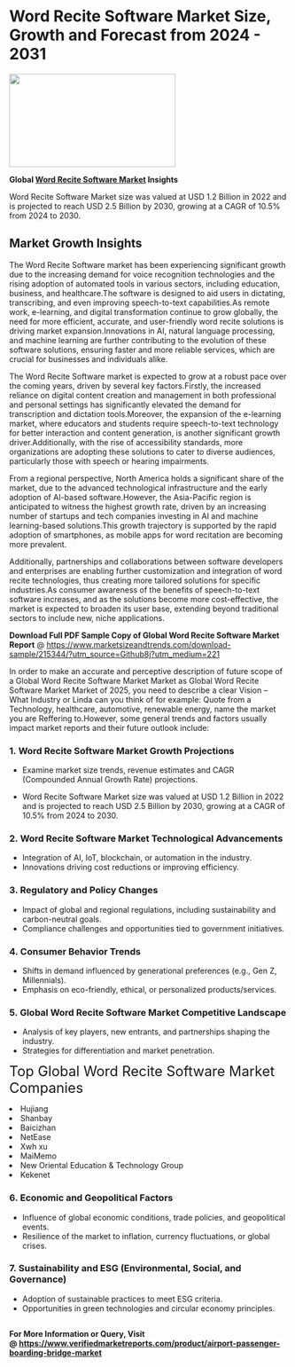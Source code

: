 <H1>Word Recite Software Market Size, Growth and Forecast from 2024 - 2031</H1><img class="aligncenter size-medium wp-image-584254" src="https://thirdeyenews.in/wp-content/uploads/2024/09/Global-Market-Research-300x168.jpeg" alt="" width="300" height="168" /><p><strong>Global&nbsp;<a href="https://www.marketsizeandtrends.com/download-sample/215344/?utm_source=Github8j?utm_medium=221">Word Recite Software Market</a> Insights</strong></p><p>Word Recite Software Market size was valued at USD 1.2 Billion in 2022 and is projected to reach USD 2.5 Billion by 2030, growing at a CAGR of 10.5% from 2024 to 2030.</p><p><h2>Market Growth Insights</h2> <p>The Word Recite Software market has been experiencing significant growth due to the increasing demand for voice recognition technologies and the rising adoption of automated tools in various sectors, including education, business, and healthcare.The software is designed to aid users in dictating, transcribing, and even improving speech-to-text capabilities.As remote work, e-learning, and digital transformation continue to grow globally, the need for more efficient, accurate, and user-friendly word recite solutions is driving market expansion.Innovations in AI, natural language processing, and machine learning are further contributing to the evolution of these software solutions, ensuring faster and more reliable services, which are crucial for businesses and individuals alike.</p> <p>The Word Recite Software market is expected to grow at a robust pace over the coming years, driven by several key factors.Firstly, the increased reliance on digital content creation and management in both professional and personal settings has significantly elevated the demand for transcription and dictation tools.Moreover, the expansion of the e-learning market, where educators and students require speech-to-text technology for better interaction and content generation, is another significant growth driver.Additionally, with the rise of accessibility standards, more organizations are adopting these solutions to cater to diverse audiences, particularly those with speech or hearing impairments.</p> <p>From a regional perspective, North America holds a significant share of the market, due to the advanced technological infrastructure and the early adoption of AI-based software.However, the Asia-Pacific region is anticipated to witness the highest growth rate, driven by an increasing number of startups and tech companies investing in AI and machine learning-based solutions.This growth trajectory is supported by the rapid adoption of smartphones, as mobile apps for word recitation are becoming more prevalent.</p> <p>Additionally, partnerships and collaborations between software developers and enterprises are enabling further customization and integration of word recite technologies, thus creating more tailored solutions for specific industries.As consumer awareness of the benefits of speech-to-text software increases, and as the solutions become more cost-effective, the market is expected to broaden its user base, extending beyond traditional sectors to include new, niche applications.</p> <p><span class=""><strong>Download Full PDF Sample Copy of Global Word Recite Software Market Report</strong> @ <a href="https://www.marketsizeandtrends.com/download-sample/215344/?utm_source=Github8j?utm_medium=221" target="_blank">https://www.marketsizeandtrends.com/download-sample/215344/?utm_source=Github8j?utm_medium=221</a></span></p><p>In order to make an accurate and perceptive description of future scope of a Global&nbsp;Word Recite Software Market Market as Global&nbsp;Word Recite Software Market Market of 2025, you need to describe a clear Vision &ndash; What Industry or Linda can you think of for example: Quote from a Technology, healthcare, automotive, renewable energy, name the market you are Reffering to.However, some general trends and factors usually impact market reports and their future outlook include:</p><h3>1.&nbsp;<strong>Word Recite Software Market Growth Projections</strong></h3><ul><li>Examine market size trends, revenue estimates and CAGR (Compounded Annual Growth Rate) projections.</li><li><p>Word Recite Software Market size was valued at USD 1.2 Billion in 2022 and is projected to reach USD 2.5 Billion by 2030, growing at a CAGR of 10.5% from 2024 to 2030.</p></li></ul><h3>2.&nbsp;<strong>Word Recite Software Market Technological Advancements</strong></h3><ul><li>Integration of AI, IoT, blockchain, or automation in the industry.</li><li>Innovations driving cost reductions or improving efficiency.</li></ul><h3>3.&nbsp;<strong>Regulatory and Policy Changes</strong></h3><ul><li>Impact of global and regional regulations, including sustainability and carbon-neutral goals.</li><li>Compliance challenges and opportunities tied to government initiatives.</li></ul><h3>4.&nbsp;<strong>Consumer Behavior Trends</strong></h3><ul><li>Shifts in demand influenced by generational preferences (e.g., Gen Z, Millennials).</li><li>Emphasis on eco-friendly, ethical, or personalized products/services.</li></ul><h3>5.&nbsp;<strong>Global Word Recite Software Market Competitive Landscape</strong></h3><ul><li>Analysis of key players, new entrants, and partnerships shaping the industry.</li><li>Strategies for differentiation and market penetration.</li></ul><p data-pm-slice="1 1 []"><span style="color: inherit; font-family: inherit; font-size: 25px;">Top Global Word Recite Software Market Companies</span></p><div class="" data-test-id=""><p><li>Hujiang</li><li> Shanbay</li><li> Baicizhan</li><li> NetEase</li><li> Xwh xu</li><li> MaiMemo</li><li> New Oriental Education & Technology Group</li><li> Kekenet</li></p></div><h3>6.&nbsp;<strong>Economic and Geopolitical Factors</strong></h3><ul><li>Influence of global economic conditions, trade policies, and geopolitical events.</li><li>Resilience of the market to inflation, currency fluctuations, or global crises.</li></ul><h3>7.&nbsp;<strong>Sustainability and ESG (Environmental, Social, and Governance)</strong></h3><ul><li>Adoption of sustainable practices to meet ESG criteria.</li><li>Opportunities in green technologies and circular economy principles.</li></ul><h2><strong style="font-size: 14px;">For More Information or Query, Visit @&nbsp;</strong><a style="background-color: #ffffff; font-size: 14px;" href="https://www.marketsizeandtrends.com/report/word-recite-software-market/" target="_blank">https://www.verifiedmarketreports.com/product/airport-passenger-boarding-bridge-market</a></h2>